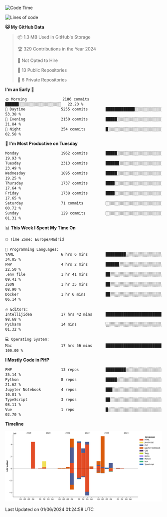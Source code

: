 <!--START_SECTION:waka-->
![Code Time](http://img.shields.io/badge/Code%20Time-179%20hrs%203%20mins-blue)

![Lines of code](https://img.shields.io/badge/From%20Hello%20World%20I%27ve%20Written-31.3%20million%20lines%20of%20code-blue)

**🐱 My GitHub Data** 

> 📦 1.3 MB Used in GitHub's Storage 
 > 
> 🏆 329 Contributions in the Year 2024
 > 
> 🚫 Not Opted to Hire
 > 
> 📜 13 Public Repositories 
 > 
> 🔑 6 Private Repositories 
 > 
**I'm an Early 🐤** 

```text
🌞 Morning                2186 commits        ██████░░░░░░░░░░░░░░░░░░░   22.20 % 
🌆 Daytime                5255 commits        █████████████░░░░░░░░░░░░   53.38 % 
🌃 Evening                2150 commits        █████░░░░░░░░░░░░░░░░░░░░   21.84 % 
🌙 Night                  254 commits         █░░░░░░░░░░░░░░░░░░░░░░░░   02.58 % 
```
📅 **I'm Most Productive on Tuesday** 

```text
Monday                   1962 commits        █████░░░░░░░░░░░░░░░░░░░░   19.93 % 
Tuesday                  2313 commits        ██████░░░░░░░░░░░░░░░░░░░   23.49 % 
Wednesday                1895 commits        █████░░░░░░░░░░░░░░░░░░░░   19.25 % 
Thursday                 1737 commits        ████░░░░░░░░░░░░░░░░░░░░░   17.64 % 
Friday                   1738 commits        ████░░░░░░░░░░░░░░░░░░░░░   17.65 % 
Saturday                 71 commits          ░░░░░░░░░░░░░░░░░░░░░░░░░   00.72 % 
Sunday                   129 commits         ░░░░░░░░░░░░░░░░░░░░░░░░░   01.31 % 
```


📊 **This Week I Spent My Time On** 

```text
🕑︎ Time Zone: Europe/Madrid

💬 Programming Languages: 
YAML                     6 hrs 6 mins        █████████░░░░░░░░░░░░░░░░   34.05 % 
PHP                      4 hrs 2 mins        ██████░░░░░░░░░░░░░░░░░░░   22.50 % 
.env file                1 hr 41 mins        ██░░░░░░░░░░░░░░░░░░░░░░░   09.41 % 
JSON                     1 hr 35 mins        ██░░░░░░░░░░░░░░░░░░░░░░░   08.90 % 
Docker                   1 hr 6 mins         ██░░░░░░░░░░░░░░░░░░░░░░░   06.14 % 

🔥 Editors: 
Intellijidea             17 hrs 42 mins      █████████████████████████   98.68 % 
PyCharm                  14 mins             ░░░░░░░░░░░░░░░░░░░░░░░░░   01.32 % 

💻 Operating System: 
Mac                      17 hrs 56 mins      █████████████████████████   100.00 % 
```

**I Mostly Code in PHP** 

```text
PHP                      13 repos            █████████░░░░░░░░░░░░░░░░   35.14 % 
Python                   8 repos             █████░░░░░░░░░░░░░░░░░░░░   21.62 % 
Jupyter Notebook         4 repos             ███░░░░░░░░░░░░░░░░░░░░░░   10.81 % 
TypeScript               3 repos             ██░░░░░░░░░░░░░░░░░░░░░░░   08.11 % 
Vue                      1 repo              █░░░░░░░░░░░░░░░░░░░░░░░░   02.70 % 
```



**Timeline**

![Lines of Code chart](https://raw.githubusercontent.com/danisoronellas/danisoronellas/main/assets/bar_graph.png)


 Last Updated on 01/06/2024 01:24:58 UTC
<!--END_SECTION:waka-->
